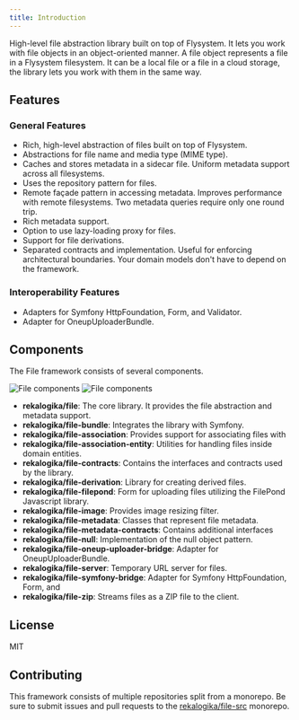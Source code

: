 ```yaml
---
title: Introduction
---
```


High-level file abstraction library built on top of Flysystem. It lets you work
with file objects in an object-oriented manner. A file object represents a file
in a Flysystem filesystem. It can be a local file or a file in a cloud storage,
the library lets you work with them in the same way.

## Features

### General Features

* Rich, high-level abstraction of files built on top of Flysystem.
* Abstractions for file name and media type (MIME type).
* Caches and stores metadata in a sidecar file. Uniform metadata support across
  all filesystems.
* Uses the repository pattern for files.
* Remote façade pattern in accessing metadata. Improves performance with remote
  filesystems. Two metadata queries require only one round trip.
* Rich metadata support.
* Option to use lazy-loading proxy for files.
* Support for file derivations.
* Separated contracts and implementation. Useful for enforcing architectural
  boundaries. Your domain models don't have to depend on the framework.
### Interoperability Features

* Adapters for Symfony HttpFoundation, Form, and Validator.
* Adapter for OneupUploaderBundle.

## Components

The File framework consists of several components.

![File components](./diagrams/file-components.light.svg#light)
![File components](./diagrams/file-components.dark.svg#dark)

* **rekalogika/file**: The core library. It provides the file abstraction and
  metadata support.
* **rekalogika/file-bundle**: Integrates the library with Symfony.
* **rekalogika/file-association**: Provides support for associating files with
* **rekalogika/file-association-entity**: Utilities for handling files inside
  domain entities.
* **rekalogika/file-contracts**: Contains the interfaces and contracts used by
  the library.
* **rekalogika/file-derivation**: Library for creating derived files.
* **rekalogika/file-filepond**: Form for uploading files utilizing the FilePond Javascript library.
* **rekalogika/file-image**: Provides image resizing filter.
* **rekalogika/file-metadata**: Classes that represent file metadata.
* **rekalogika/file-metadata-contracts**: Contains additional interfaces
* **rekalogika/file-null**: Implementation of the null object pattern.
* **rekalogika/file-oneup-uploader-bridge**: Adapter for OneupUploaderBundle.
* **rekalogika/file-server**: Temporary URL server for files.
* **rekalogika/file-symfony-bridge**: Adapter for Symfony HttpFoundation, Form, and
* **rekalogika/file-zip**: Streams files as a ZIP file to the client.

## License

MIT

## Contributing

This framework consists of multiple repositories split from a monorepo. Be
sure to submit issues and pull requests to the
[rekalogika/file-src](https://github.com/rekalogika/file-src) monorepo.
